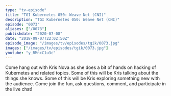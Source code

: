 ```yaml
---
type: "tv-episode"
title: "TGI Kubernetes 050: Weave Net (CNI)"
description: "TGI Kubernetes 050: Weave Net (CNI)"
episode: "0073"
aliases: ["/0073"]
publishdate: "2020-07-08"
date: "2018-09-07T22:02:50Z"
episode_image: "/images/tv/episodes/tgik/0073.jpg"
images: ["/images/tv/episodes/tgik/0073.jpg"]
youtube: "y_RMncC1u3c"
---
```


Come hang out with Kris Nova as she does a bit of hands on hacking of Kubernetes and related topics. Some of this will be Kris talking about the things she knows. Some of this will be Kris exploring something new with the audience. Come join the fun, ask questions, comment, and participate in the live chat!
